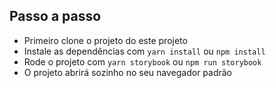 ## Passo a passo

 - Primeiro clone o projeto do  este projeto
 - Instale as dependências com `yarn install` ou `npm install`
 -  Rode o projeto com `yarn storybook` ou `npm run storybook`
 - O projeto abrirá sozinho no seu navegador padrão